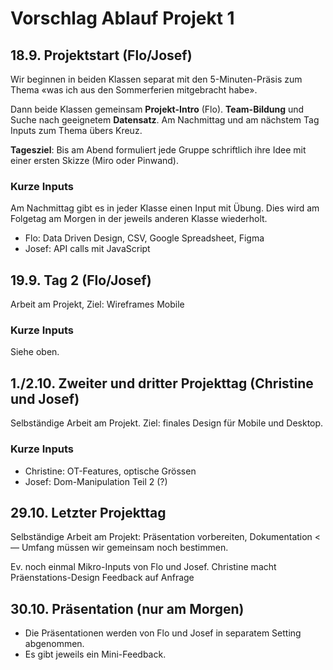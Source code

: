 # Vorschlag Ablauf Projekt 1

## 18.9. Projektstart (Flo/Josef)

Wir beginnen in beiden Klassen separat mit den 5-Minuten-Präsis zum Thema «was ich aus den Sommerferien mitgebracht habe».

Dann beide Klassen gemeinsam **Projekt-Intro** (Flo). **Team-Bildung** und Suche nach geeignetem **Datensatz**. Am Nachmittag und am nächstem Tag Inputs zum Thema übers Kreuz.

**Tagesziel**: Bis am Abend formuliert jede Gruppe schriftlich ihre Idee mit einer ersten Skizze (Miro oder Pinwand).

### Kurze Inputs

Am Nachmittag gibt es in jeder Klasse einen Input mit Übung. Dies wird am Folgetag am Morgen in der jeweils anderen Klasse wiederholt.

- Flo: Data Driven Design, CSV, Google Spreadsheet, Figma
- Josef: API calls mit JavaScript

## 19.9. Tag 2 (Flo/Josef)

Arbeit am Projekt, Ziel: Wireframes Mobile

### Kurze Inputs

Siehe oben.

## 1./2.10. Zweiter und dritter Projekttag (Christine und Josef)

Selbständige Arbeit am Projekt. Ziel: finales Design für Mobile und Desktop.

### Kurze Inputs

- Christine: OT-Features, optische Grössen
- Josef: Dom-Manipulation Teil 2 (?)

## 29.10. Letzter Projekttag

Selbständige Arbeit am Projekt: Präsentation vorbereiten, Dokumentation <— Umfang müssen wir gemeinsam noch bestimmen.

Ev. noch einmal Mikro-Inputs von Flo und Josef. Christine macht Präenstations-Design Feedback auf Anfrage

## 30.10. Präsentation (nur am Morgen)

- Die Präsentationen werden von Flo und Josef in separatem Setting abgenommen.
- Es gibt jeweils ein Mini-Feedback.